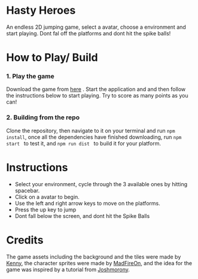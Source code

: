 # Hasty Heroes

An endless 2D jumping game, select a avatar, choose a environment and start playing. Dont fal off the platforms and dont hit the spike balls!


# How to Play/ Build
### 1. Play the game
Download the game from <a href="https://github.com/Aveek-Saha/HastyHeroes/releases">here</a> . Start the application and and then follow the instructions below to start playing. Try to score as many points as you can!
### 2. Building from the repo
Clone the repository, then navigate to it on your terminal and run ```npm install```, once all the dependencies have finished downloading, run ```npm start ``` to test it, and ```npm run dist ``` to build it for your platform.


# Instructions
<ul>
  <li>Select your environment, cycle through the 3 available ones by hitting spacebar.</li>
  <li>Click on a avatar to begin.</li>
  <li>Use the left and right arrow keys to move on the platforms.</li>
  <li>Press the up key to jump</li>
  <li>Dont fall below the screen, and dont hit the Spike Balls</li>
</ul>

#  Credits
The game assets including the background and the tiles were made by <a href="http://kenney.nl">Kenny</a>, the character sprites were made by <a href="https://swapnilrane24.itch.io/square-characters"> MadFireOn</a>, and the idea for the game was inspired  by a tutorial from <a href="https://www.joshmorony.com/build-a-flappy-bird-jetpack-joyride-hybrid-game-in-phaser/"> Joshmorony</a>. 
